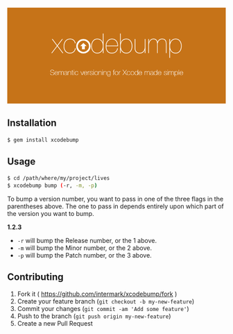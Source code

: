![banner](resources/banner.png)

## Installation

`$ gem install xcodebump`

## Usage

```bash
$ cd /path/where/my/project/lives
$ xcodebump bump (-r, -m, -p)
```

To bump a version number, you want to pass in one of the three flags in the parentheses above. The one to pass in depends entirely upon which part of the version you want to bump.

**1.2.3**

* `-r` will bump the Release number, or the 1 above.
* `-m` will bump the Minor number, or the 2 above.
* `-p` will bump the Patch number, or the 3 above.


## Contributing

1. Fork it ( https://github.com/intermark/xcodebump/fork )
2. Create your feature branch (`git checkout -b my-new-feature`)
3. Commit your changes (`git commit -am 'Add some feature'`)
4. Push to the branch (`git push origin my-new-feature`)
5. Create a new Pull Request
